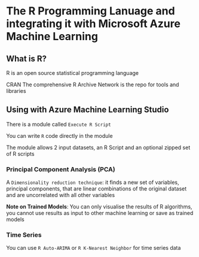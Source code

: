 # The R Programming Lanuage and integrating it with Microsoft Azure Machine Learning

## What is R?

R is an open source statistical programming language

CRAN The comprehensive R Archive Network is the repo for tools and libraries

## Using with Azure Machine Learning Studio

There is a module called `Execute R Script`

You can write `R` code directly in the module

The module allows 2 input datasets, an R Script and an optional zipped set of R scripts

### Principal Component Analysis (PCA)

A `Dimensionality reduction technique`: it finds a new set of variables, principal components, that are linear combinations of the original dataset and are uncorrelated with all other variables

**Note on Trained Models**: You can only visualise the results of R algorithms, you cannot use results as input to other machine learning or save as trained models

### Time Series

You can use `R Auto-ARIMA` or `R K-Nearest Neighbor` for time series data
